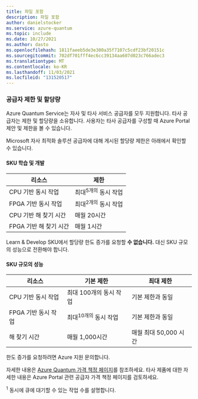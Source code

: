 ```yaml
---
title: 파일 포함
description: 파일 포함
author: danielstocker
ms.service: azure-quantum
ms.topic: include
ms.date: 10/27/2021
ms.author: dasto
ms.openlocfilehash: 1811faeeb5de3e300a35f7107c5cdf23bf20151c
ms.sourcegitcommit: 702df701fff4ec6cc39134aa607d023c766adec3
ms.translationtype: MT
ms.contentlocale: ko-KR
ms.lasthandoff: 11/03/2021
ms.locfileid: "131520517"
---
```

### <a name="provider-limits--quota"></a>공급자 제한 및 할당량

Azure Quantum Service는 자사 및 타사 서비스 공급자를 모두 지원합니다. 타사 공급자는 제한 및 할당량을 소유합니다. 사용자는 타사 공급자를 구성할 때 Azure Portal 제안 및 제한을 볼 수 있습니다. 

Microsoft 자사 최적화 솔루션 공급자에 대해 게시된 할당량 제한은 아래에서 확인할 수 있습니다. 

#### <a name="learn--develop-sku"></a>SKU 학습 및 개발

| 리소스 | 제한 |
| --- | --- |
| CPU 기반 동시 작업 | 최대<sup>5개의</sup> 동시 작업 |
| FPGA 기반 동시 작업 | 최대<sup>2개의</sup> 동시 작업 |
| CPU 기반 해 찾기 시간 | 매월 20시간  |
| FPGA 기반 해 찾기 시간 | 매월 1시간  |

Learn & Develop SKU에서 할당량 한도 증가를 요청할 **수 없습니다.** 대신 SKU 규모의 성능으로 전환해야 합니다.

#### <a name="performance-at-scale-sku"></a>SKU 규모의 성능

| 리소스 | 기본 제한 | 최대 제한 |
| --- | --- | --- |
| CPU 기반 동시 작업 | 최대 100개의 동시 작업<sup></sup> | 기본 제한과 동일 |
| FPGA 기반 동시 작업 | 최대<sup>10개의</sup> 동시 작업 | 기본 제한과 동일 |
| 해 찾기 시간 | 매월 1,000시간  | 매월 최대 50,000 시간 |

한도 증가를 요청하려면 Azure 지원 문의합니다.

자세한 내용은 [Azure Quantum 가격 책정 페이지](https://aka.ms/AQ/Pricing)를 참조하세요.
타사 제품에 대한 자세한 내용은 Azure Portal 관련 공급자 가격 책정 페이지를 검토하세요.

<sup>1</sup> 동시에 큐에 대기할 수 있는 작업 수를 설명합니다.
